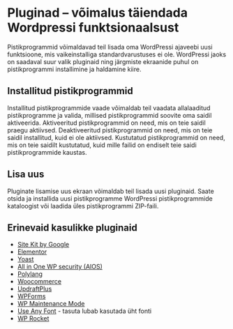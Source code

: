 # Pluginad – võimalus täiendada Wordpressi funktsionaalsust
Pistikprogrammid võimaldavad teil lisada oma WordPressi ajaveebi uusi funktsioone, mis vaikeinstalliga standardvarustuses ei ole. WordPressi jaoks on saadaval suur valik pluginaid ning järgmiste ekraanide puhul on pistikprogrammi installimine ja haldamine kiire.

## Installitud pistikprogrammid
Installitud pistikprogrammide vaade võimaldab teil vaadata allalaaditud pistikprogramme ja valida, millised pistikprogrammid soovite oma saidil aktiveerida. Aktiveeritud pistikprogrammid on need, mis on teie saidil praegu aktiivsed. Deaktiveeritud pistikprogrammid on need, mis on teie saidil installitud, kuid ei ole aktiivsed. Kustutatud pistikprogrammid on need, mis on teie saidilt kustutatud, kuid mille failid on endiselt teie saidi pistikprogrammide kaustas.

## Lisa uus
Pluginate lisamise uus ekraan võimaldab teil lisada uusi pluginaid. Saate otsida ja installida uusi pistikprogramme WordPressi pistikprogrammide kataloogist või laadida üles pistikprogrammi ZIP-faili.

## Erinevaid kasulikke pluginaid
- [Site Kit by Google](https://sitekit.withgoogle.com/)
- [Elementor](https://elementor.com/)
- [Yoast](.https://yoast.com/wordpress/plugins/seo/)
- [All in One WP security (AIOS)](https://wordpress.org/plugins/all-in-one-wp-security-and-firewall/)
- [Polylang](https://polylang.pro/)
- [Woocommerce](https://woocommerce.com/)
- [UpdraftPlus](https://updraftplus.com/)
- [WPForms](https://wpforms.com/)
- [WP Maintenance Mode](https://wordpress.org/plugins/wp-maintenance/)
- [Use Any Font](https://wordpress.org/plugins/fonto/) - tasuta lubab kasutada üht fonti
- [WP Rocket](https://wp-rocket.me/)